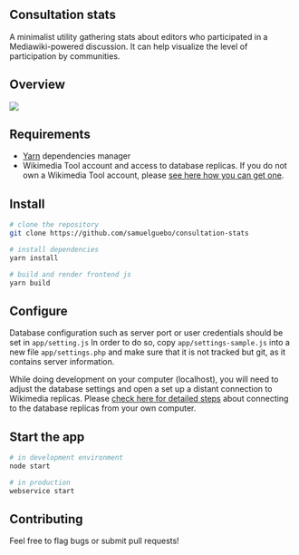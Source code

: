 ## Consultation stats
A minimalist utility gathering stats about editors who participated in a Mediawiki-powered discussion. It can help visualize the level of participation by communities.

## Overview
![](https://tools-static.wmflabs.org/consultation-stats/consultation-stats-screenshot.png)

## Requirements
* [Yarn](https://classic.yarnpkg.com/en/docs/install) dependencies manager
* Wikimedia Tool account and access to database replicas. If you do not own a Wikimedia Tool account, please [see here how you can get one](https://wikitech.wikimedia.org/wiki/Portal:Toolforge/Tool_Accounts).

## Install
``` bash
# clone the repository
git clone https://github.com/samuelguebo/consultation-stats

# install dependencies
yarn install

# build and render frontend js
yarn build
```
## Configure
Database configuration such as server port or user credentials should be set in `app/setting.js`
In order to do so, copy `app/settings-sample.js` into a new file `app/settings.php` and make sure that it is not tracked but git, as it contains server information.

While doing development on your computer (localhost), you will need to adjust the database settings and open a set up a distant connection to Wikimedia replicas. Please [check here for detailed steps](https://wikitech.wikimedia.org/wiki/Help:Toolforge/Database#Connecting_to_the_database_replicas_from_your_own_computer) about connecting to the database replicas from your own computer.

## Start the app

``` bash
# in development environment
node start

# in production
webservice start
```

## Contributing
Feel free to flag bugs or submit pull requests!